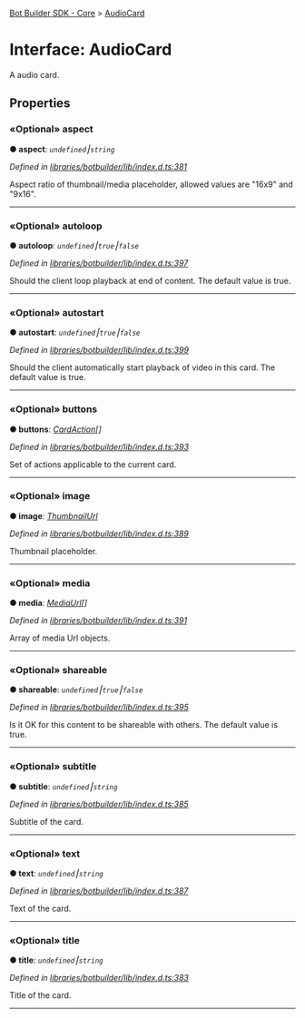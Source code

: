 [Bot Builder SDK - Core](../README.md) > [AudioCard](../interfaces/botbuilder.audiocard.md)



# Interface: AudioCard


A audio card.


## Properties
<a id="aspect"></a>

### «Optional» aspect

**●  aspect**:  *`undefined`⎮`string`* 

*Defined in [libraries/botbuilder/lib/index.d.ts:381](https://github.com/Microsoft/botbuilder-js/blob/a28edbb/libraries/botbuilder/lib/index.d.ts#L381)*



Aspect ratio of thumbnail/media placeholder, allowed values are "16x9" and "9x16".




___

<a id="autoloop"></a>

### «Optional» autoloop

**●  autoloop**:  *`undefined`⎮`true`⎮`false`* 

*Defined in [libraries/botbuilder/lib/index.d.ts:397](https://github.com/Microsoft/botbuilder-js/blob/a28edbb/libraries/botbuilder/lib/index.d.ts#L397)*



Should the client loop playback at end of content. The default value is true.




___

<a id="autostart"></a>

### «Optional» autostart

**●  autostart**:  *`undefined`⎮`true`⎮`false`* 

*Defined in [libraries/botbuilder/lib/index.d.ts:399](https://github.com/Microsoft/botbuilder-js/blob/a28edbb/libraries/botbuilder/lib/index.d.ts#L399)*



Should the client automatically start playback of video in this card. The default value is true.




___

<a id="buttons"></a>

### «Optional» buttons

**●  buttons**:  *[CardAction](botbuilder.cardaction.md)[]* 

*Defined in [libraries/botbuilder/lib/index.d.ts:393](https://github.com/Microsoft/botbuilder-js/blob/a28edbb/libraries/botbuilder/lib/index.d.ts#L393)*



Set of actions applicable to the current card.




___

<a id="image"></a>

### «Optional» image

**●  image**:  *[ThumbnailUrl](botbuilder.thumbnailurl.md)* 

*Defined in [libraries/botbuilder/lib/index.d.ts:389](https://github.com/Microsoft/botbuilder-js/blob/a28edbb/libraries/botbuilder/lib/index.d.ts#L389)*



Thumbnail placeholder.




___

<a id="media"></a>

### «Optional» media

**●  media**:  *[MediaUrl](botbuilder.mediaurl.md)[]* 

*Defined in [libraries/botbuilder/lib/index.d.ts:391](https://github.com/Microsoft/botbuilder-js/blob/a28edbb/libraries/botbuilder/lib/index.d.ts#L391)*



Array of media Url objects.




___

<a id="shareable"></a>

### «Optional» shareable

**●  shareable**:  *`undefined`⎮`true`⎮`false`* 

*Defined in [libraries/botbuilder/lib/index.d.ts:395](https://github.com/Microsoft/botbuilder-js/blob/a28edbb/libraries/botbuilder/lib/index.d.ts#L395)*



Is it OK for this content to be shareable with others. The default value is true.




___

<a id="subtitle"></a>

### «Optional» subtitle

**●  subtitle**:  *`undefined`⎮`string`* 

*Defined in [libraries/botbuilder/lib/index.d.ts:385](https://github.com/Microsoft/botbuilder-js/blob/a28edbb/libraries/botbuilder/lib/index.d.ts#L385)*



Subtitle of the card.




___

<a id="text"></a>

### «Optional» text

**●  text**:  *`undefined`⎮`string`* 

*Defined in [libraries/botbuilder/lib/index.d.ts:387](https://github.com/Microsoft/botbuilder-js/blob/a28edbb/libraries/botbuilder/lib/index.d.ts#L387)*



Text of the card.




___

<a id="title"></a>

### «Optional» title

**●  title**:  *`undefined`⎮`string`* 

*Defined in [libraries/botbuilder/lib/index.d.ts:383](https://github.com/Microsoft/botbuilder-js/blob/a28edbb/libraries/botbuilder/lib/index.d.ts#L383)*



Title of the card.




___


